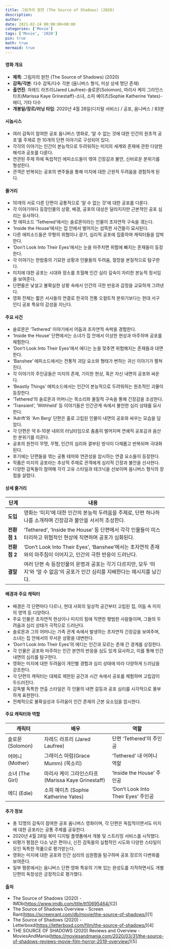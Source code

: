 ```yaml
---
title: 그림자의 원천 (The Source of Shadows) (2020)
description: 
author: 
date: 2021-02-24 00:00:00+00:00
categories: ['Movie']
tags: ['Movie', '2020']
pin: true
math: true
mermaid: true
---
```

#### 영화 개요

- **제목**: 그림자의 원천 (The Source of Shadows) (2020)  
- **감독/각본**: 다수 감독/다수 각본 (옴니버스 형식, 미상 상세 명단 존재)  
- **출연진**: 자레드 라프리(Jared Laufree)-솔로몬(Solomon), 마리사 케이 그라인스타프(Marissa Kaye Grinestaff)-소녀, 소피 예이츠(Sophie Katherine Yates)-에디, 기타 다수  
- **개봉일/장르/러닝 타임**: 2020년 4월 28일(디지털 서비스) / 공포, 옴니버스 / 83분  

#### 시놉시스

- 여러 감독이 참여한 공포 옴니버스 영화로, ‘알 수 없는 것에 대한 인간의 원초적 공포’를 주제로 한 10개의 단편 이야기로 구성되어 있다.  
- 각각의 이야기는 인간이 본능적으로 두려워하는 미지의 세계와 존재에 관한 다양한 해석과 공포를 다룬다.  
- 연관된 주제 하에 독립적인 에피소드들이 엮여 긴장감과 불안, 신비로운 분위기를 형성한다.  
- 관객은 반복되는 공포의 변주들을 통해 미지에 대한 근원적 두려움을 경험하게 된다.  

#### 줄거리

- 10개의 서로 다른 단편이 공통적으로 ‘알 수 없는 것’에 대한 공포를 다룬다.  
- 각 이야기마다 등장인물의 상황, 배경, 공포의 대상은 달라지지만 근본적인 공포 심리는 유사하다.  
- 첫 에피소드 ‘Tethered’에서는 솔로몬이라는 인물이 초자연적 구속을 겪는다.  
- ‘Inside the House’에서는 집 안에서 벌어지는 섬뜩한 사건들이 묘사된다.  
- 다른 에피소드들은 무형의 위협이나 광기, 심리적 공포에 집중하며 캐릭터들을 압박한다.  
- ‘Don’t Look Into Their Eyes’에서는 눈을 마주치면 위험에 빠지는 존재들이 등장한다.  
- 각 이야기는 한밤중의 기묘한 상황과 인물들의 두려움, 절망을 본질적으로 탐구한다.  
- 미지에 대한 공포는 시대와 장소를 초월해 인간 심리 깊숙이 자리한 본능적 정서임을 보여준다.  
- 단편들은 낯설고 불확실한 상황 속에서 인간의 극한 반응과 감정을 교묘하게 그려낸다.  
- 영화 전체는 짧은 서사들의 연결로 한국의 전통 오컬트적 분위기보다는 현대 서구 인디 공포 특유의 감성을 지닌다.  

#### 주요 사건

- 솔로몬은 ‘Tethered’ 이야기에서 어둠과 초자연적 속박을 경험한다.  
- ‘Inside the House’ 단편에서는 소녀가 집 안에서 이상한 현상과 마주하며 공포를 체험한다.  
- ‘Don’t Look Into Their Eyes’에서 에디는 눈을 맞추면 위험해지는 존재들과 대면한다.  
- ‘Banshee’ 에피소드에서는 전통적 괴담 요소와 형태가 변하는 귀신 이야기가 펼쳐진다.  
- 각 이야기의 주인공들은 미지의 존재, 기이한 현상, 혹은 자신 내면의 공포와 싸운다.  
- ‘Beastly Things’ 에피소드에서는 인간이 본능적으로 두려워하는 원초적인 괴물이 등장한다.  
- ‘Tethered’의 솔로몬과 어머니는 목소리와 물질적 구속을 통해 긴장감을 조성한다.  
- ‘Transient’, ‘Withheld’ 등 이야기들은 인간관계 속에서 불안한 심리 상태를 묘사한다.  
- ‘Adrift’와 ‘Am Berg’ 단편은 홀로 고립된 인물이 내면의 공포와 싸우는 모습을 담았다.  
- 각 단편은 약 8-10분 내외의 러닝타임으로 촘촘히 벌어지며 연쇄적 공포감과 음산한 분위기를 이끈다.  
- 공포의 원천이 무명, 무형, 인간의 심리와 결부된 방식이 다채롭고 반복되며 극대화된다.  
- 후기에는 단편들을 엮는 공통 테마와 연관성을 암시하는 연결 요소들이 등장한다.  
- 작품은 미지의 공포라는 추상적 주제로 관객에게 심리적 긴장과 불안을 선사한다.  
- 다양한 감독들이 참여해 각각 고유 스타일과 테크닉을 선보이며 옴니버스 형식의 장점을 살렸다.  

#### 상세 줄거리

| **단계**   | **내용**                                                                                                  |
|------------|-----------------------------------------------------------------------------------------------------------|
| **도입**   | 영화는 ‘미지’에 대한 인간의 본능적 두려움을 주제로, 단편 하나하나를 소개하며 긴장감과 불안을 서서히 조성한다. |
| **전환점 1** | ‘Tethered’, ‘Inside the House’ 등 단편에서 각각 인물들이 미스터리하고 위협적인 현상에 직면하며 공포가 심화된다.      |
| **전환점 2** | ‘Don’t Look Into Their Eyes’, ‘Banshee’에서는 초자연적 존재와의 마주침이 이어지고, 인간의 극한 반응이 드러난다.       |
| **결말**    | 여러 단편 속 등장인물의 운명과 공포는 각기 다르지만, 모두 ‘미지’와 ‘알 수 없음’의 공포가 인간 심리를 지배한다는 메시지를 남긴다. |

#### 배경과 주요 캐릭터

- 배경은 각 단편마다 다르나, 현대 사회의 일상적 공간부터 고립된 집, 어둠 속 미지의 영역 등 다양하다.  
- 주요 인물은 초자연적 현상이나 미지의 힘에 직면한 평범한 사람들이며, 그들의 두려움과 심리 상태가 극적으로 드러난다.  
- 솔로몬과 그의 어머니는 가족 관계 속에서 발생하는 초자연적 긴장감을 보여주며, 소녀는 집 안에서의 무서운 상황을 대변한다.  
- ‘Don’t Look Into Their Eyes’의 에디는 인간과 모르는 존재 간 경계를 상징한다.  
- 각 인물은 공포와 마주하는 인간 본연의 반응을 심도 있게 묘사하고, 이를 통해 인간 내면의 심리를 탐구한다.  
- 영화는 미지에 대한 두려움이 개인별 경험과 심리 상태에 따라 다양하게 드러남을 강조한다.  
- 각 단편의 캐릭터는 대체로 제한된 공간과 시간 속에서 공포를 체험하며 고립감이 두드러진다.  
- 감독별 독특한 연출 스타일은 각 인물의 내면 갈등과 공포 심리를 시각적으로 풍부하게 표현한다.  
- 전체적으로 불확실성과 두려움이 인간 존재의 근본 요소임을 암시한다.  

#### 주요 캐릭터와 역할

| **캐릭터** | **배우**                | **역할**                    |
|------------|-------------------------|-----------------------------|
| 솔로몬 (Solomon)         | 자레드 라프리 (Jared Laufree)         | 단편 ‘Tethered’의 주인공       |
| 어머니 (Mother)          | 그레이스 마럼(Grace Mumm) (목소리)    | ‘Tethered’ 내 어머니 역할      |
| 소녀 (The Girl)          | 마리사 케이 그라인스타프(Marissa Kaye Grinestaff) | ‘Inside the House’ 주인공       |
| 에디 (Edie)              | 소피 예이츠 (Sophie Katherine Yates) | ‘Don’t Look Into Their Eyes’ 주인공 |

#### 추가 정보

- 총 12명의 감독이 참여한 공포 옴니버스 영화이며, 각 단편은 독립적이면서도 미지에 대한 공포라는 공통 주제를 공유한다.  
- 2020년 4월 28일 북미 디지털 플랫폼에서 개봉 및 스트리밍 서비스를 시작했다.  
- 비평가 평점은 다소 낮은 편이나, 신진 감독들의 실험적인 시도와 다양한 스타일이 모인 독특한 작품으로 평가받는다.  
- 영화는 미지에 대한 공포와 인간 심리의 심원함을 탐구하며 공포 장르의 다변화를 보여준다.  
- 일부 평론에서는 옴니버스 단편 영화 특유의 기복 있는 완성도를 지적하면서도 개별 단편의 독창성은 긍정적으로 평가했다.  

#### 출처

- The Source of Shadows (2020) - IMDb(https://www.imdb.com/title/tt10695464/)[2]  
- The Source of Shadows Overview - Screen Rant(https://screenrant.com/db/movie/the-source-of-shadows/)[1]  
- The Source of Shadows (2020) - Letterboxd(https://letterboxd.com/film/the-source-of-shadows/)[4]  
- THE SOURCE OF SHADOWS (2020) Reviews and Overview - MoviesAndMania(https://moviesandmania.com/2020/03/31/the-source-of-shadows-reviews-movie-film-horror-2019-overview/)[5]
